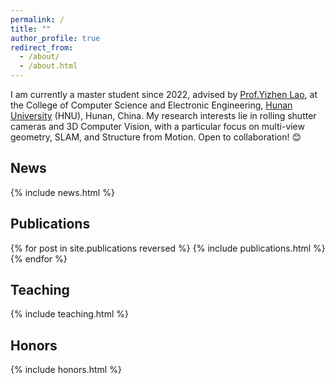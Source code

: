 ```yaml
---
permalink: /
title: ""
author_profile: true
redirect_from: 
  - /about/
  - /about.html
---
```


I am currently a master student since 2022, advised by [Prof.Yizhen Lao](https://scholar.google.fr/citations?user=OhPsgH0AAAAJ&hl=en), at the College of Computer Science and Electronic Engineering, [Hunan University](https://www.hnu.edu.cn/) (HNU), Hunan, China. My research interests lie in rolling shutter cameras and 3D Computer Vision, with a particular focus on multi-view geometry, SLAM, and Structure from Motion. Open to collaboration! 😊



## News
<style style="text/css"> .news{font-size:0.75em;} </style>
{% include news.html %}


## Publications

<style style="text/css"> .hoverTable{ width:85%; border-collapse:collapse; border: 0px; } .hoverTable td{ padding:7px; border:#4e95f4 0px solid; } /* Define the default color for all the table rows */ .hoverTable tr{} /* Define the hover highlight color for the table row */ .hoverTable tr:hover { background-color: #f7f7f7; } </style> {% for post in site.publications reversed %} {% include publications.html %} {% endfor %}


## Teaching
<style style="text/css"> .news{font-size:0.75em;} </style>
{% include teaching.html %}


## Honors
<style style="text/css"> .news{font-size:0.75em;} </style>
{% include honors.html %}
